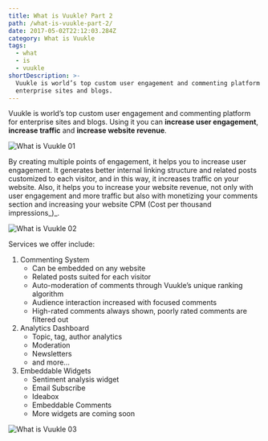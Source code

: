 ```yaml
---
title: What is Vuukle? Part 2
path: /what-is-vuukle-part-2/
date: 2017-05-02T22:12:03.284Z
category: What is Vuukle
tags:
  - what
  - is
  - vuukle
shortDescription: >-
  Vuukle is world’s top custom user engagement and commenting platform for
  enterprise sites and blogs.
---
```

Vuukle is world’s top custom user engagement and commenting platform for enterprise sites and blogs. Using it you can **increase user engagement**, **increase traffic** and **increase website revenue**.

![What is Vuukle 01](/img/what-is-vuukle-part-2-img-1.png)

By creating multiple points of engagement, it helps you to increase user engagement. It generates better internal linking structure and related posts customized to each visitor, and in this way, it increases traffic on your website. Also, it helps you to increase your website revenue, not only with user engagement and more traffic but also with monetizing your comments section and increasing your website CPM (Cost per thousand impressions_)_.

![What is Vuukle 02](/img/what-is-vuukle-part-2-img-2.png)

Services we offer include:

1. Commenting System
   * Can be embedded on any website
   * Related posts suited for each visitor
   * Auto-moderation of comments through Vuukle’s unique ranking algorithm
   * Audience interaction increased with focused comments
   * High-rated comments always shown, poorly rated comments are filtered out
2. Analytics Dashboard
   * Topic, tag, author analytics
   * Moderation
   * Newsletters
   * and more…
3. Embeddable Widgets
   * Sentiment analysis widget
   * Email Subscribe
   * Ideabox
   * Embeddable Comments
   * More widgets are coming soon

![What is Vuukle 03](/img/what-is-vuukle-part-2-img-3.png)
